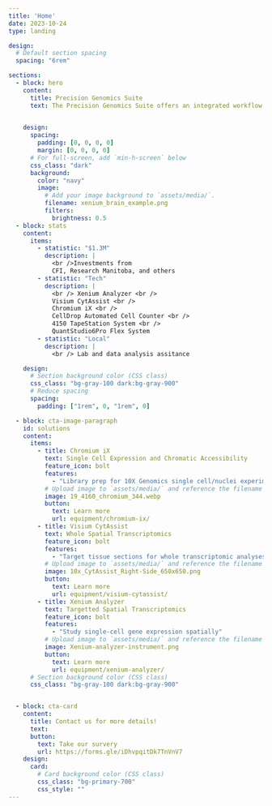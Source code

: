 ```yaml
---
title: 'Home'
date: 2023-10-24
type: landing

design:
  # Default section spacing
  spacing: "6rem"

sections:
  - block: hero
    content:
      title: Precision Genomics Suite
      text: The Precision Genomics Suite offers an integrated workflow for multi-omics single cell analyses, whole transcriptome single cell spatial sequencing, and high resolution targeted (i.e., sub-cellular) spatial sequencing.<br /> <br /> Funded by <span style="color:#7BAFD4">**[CFI-JELF](https://www.innovation.ca/apply-manage-awards/funding-opportunities/john-r-evans-leaders-fund)**</span> (<span style="color:#7BAFD4">**[Drögemöller](https://www.drogemollerlab.com/)**</span>, <span style="color:#7BAFD4">**[Kowalec](https://www.kowaleclab.com/)**</span>, and <span style="color:#7BAFD4">**[Wright](https://galenwrightlab.com/)**</span> Labs)
      

    design:
      spacing:
        padding: [0, 0, 0, 0]
        margin: [0, 0, 0, 0]
      # For full-screen, add `min-h-screen` below
      css_class: "dark"
      background:
        color: "navy"
        image:
          # Add your image background to `assets/media/`.
          filename: xenium_brain_example.png
          filters:
            brightness: 0.5
  - block: stats
    content:
      items:
        - statistic: "$1.3M"
          description: |
            <br />Investments from  
            CFI, Research Manitoba, and others
        - statistic: "Tech" 
          description: |
            <br /> Xenium Analyzer <br /> 
            Visium CytAssist <br /> 
            Chromium iX <br /> 
            CellDrop Automated Cell Counter <br />
            4150 TapeStation System <br /> 
            QuantStudio6Pro Flex System 
        - statistic: "Local"
          description: | 
            <br /> Lab and data analysis assitance

    design:
      # Section background color (CSS class)
      css_class: "bg-gray-100 dark:bg-gray-900"
      # Reduce spacing
      spacing:
        padding: ["1rem", 0, "1rem", 0]

  - block: cta-image-paragraph
    id: solutions
    content:
      items:
        - title: Chromium iX
          text: Single Cell Expression and Chromatic Accessibility
          feature_icon: bolt
          features:
            - "Library prep for 10X Genomics single cell/nuclei experiments"
          # Upload image to `assets/media/` and reference the filename here
          image: 19_4160_chromium_344.webp
          button:
            text: Learn more
            url: equipment/chromium-ix/
        - title: Visium CytAssist
          text: Whole Spatial Transcriptomics
          feature_icon: bolt
          features:
            - "Target tissue sections for whole transcriptomic analyses"
          # Upload image to `assets/media/` and reference the filename here
          image: 10x_CytAssist_Right-Side_650x650.png
          button:
            text: Learn more
            url: equipment/visium-cytassist/
        - title: Xenium Analyzer
          text: Targetted Spatial Transcriptomics
          feature_icon: bolt
          features:
            - "Study single-cell gene expression spatially"
          # Upload image to `assets/media/` and reference the filename here
          image: Xenium-analyzer-instrument.png
          button:
            text: Learn more
            url: equipment/xenium-analyzer/
      # Section background color (CSS class)
      css_class: "bg-gray-100 dark:bg-gray-900"


  - block: cta-card
    content:
      title: Contact us for more details!
      text: 
      button:
        text: Take our survery
        url: https://forms.gle/iDhvpqitDk7TnVnV7
    design:
      card:
        # Card background color (CSS class)
        css_class: "bg-primary-700"
        css_style: ""
---
```

